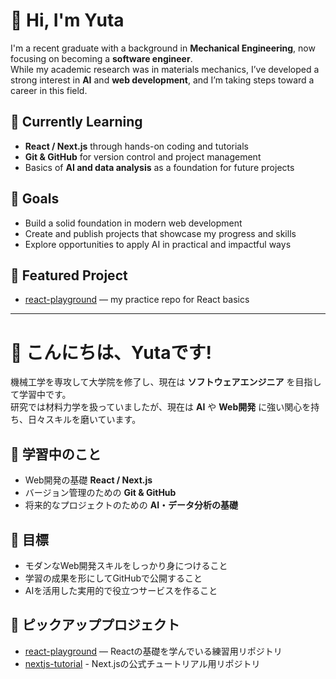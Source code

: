 # 👋 Hi, I'm Yuta

I'm a recent graduate with a background in **Mechanical Engineering**, now focusing on becoming a **software engineer**.  
While my academic research was in materials mechanics, I’ve developed a strong interest in **AI** and **web development**, and I’m taking steps toward a career in this field.

## 🌱 Currently Learning
- **React / Next.js** through hands-on coding and tutorials  
- **Git & GitHub** for version control and project management  
- Basics of **AI and data analysis** as a foundation for future projects

## 🚀 Goals
- Build a solid foundation in modern web development  
- Create and publish projects that showcase my progress and skills  
- Explore opportunities to apply AI in practical and impactful ways  

## 📂 Featured Project
- [react-playground](https://github.com/YutaCode/react-playground) — my practice repo for React basics

---

# 👋 こんにちは、Yutaです!

機械工学を専攻して大学院を修了し、現在は **ソフトウェアエンジニア** を目指して学習中です。  
研究では材料力学を扱っていましたが、現在は **AI** や **Web開発** に強い関心を持ち、日々スキルを磨いています。  

## 🌱 学習中のこと
- Web開発の基礎 **React / Next.js**  
- バージョン管理のための **Git & GitHub**  
- 将来的なプロジェクトのための **AI・データ分析の基礎**

## 🚀 目標
- モダンなWeb開発スキルをしっかり身につけること  
- 学習の成果を形にしてGitHubで公開すること  
- AIを活用した実用的で役立つサービスを作ること  

## 📂 ピックアッププロジェクト
- [react-playground](https://github.com/YutaCode/react-playground) — Reactの基礎を学んでいる練習用リポジトリ
- [nextjs-tutorial](https://github.com/YutaCode/nextjs-tutorial) - Next.jsの公式チュートリアル用リポジトリ
